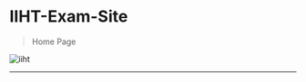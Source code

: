 # IIHT-Exam-Site
>Home Page

![iiht](https://user-images.githubusercontent.com/45584726/80854797-a4e98700-8c58-11ea-85ce-12bb483d9633.jpg)



---
